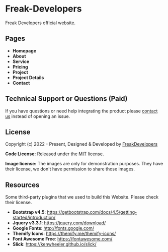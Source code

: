 # Freak-Developers

Freak Developers official website.

<!-- pages -->
## Pages

* **Homepage**
* **About**
* **Service**
* **Pricing**
* **Project**
* **Project Details**
* **Contact**

<!-- support -->
## Technical Support or Questions (Paid)

If you have questions or need help integrating the product please [contact us](mailto:thefreakdevelopers@gmail.com) instead of opening an issue.

<!-- license -->
## License

Copyright (c) 2022 - Present, Designed & Developed by [FreakDevelopers](https://freakdevelopers.com)

**Code License:** Released under the [MIT](https://github.com/FreakDevelopers/Freak-Developers-Official-Site/blob/main/LICENSE) license.

**Image license:** The images are only for demonstration purposes. They have their license, we don't have permission to share those images.

<!-- resources -->
## Resources

Some third-party plugins that we used to build this Website. Please check their license.

* **Bootstrap v4.5**: <https://getbootstrap.com/docs/4.5/getting-started/introduction/>
* **Jquery v3.3.1**: <https://jquery.com/download/>
* **Google Fonts**: <http://fonts.google.com/>
* **Themify Icons**: <https://themify.me/themify-icons/>
* **Font Awesome Free**: <https://fontawesome.com/>
* **Slick**: <https://kenwheeler.github.io/slick/>
